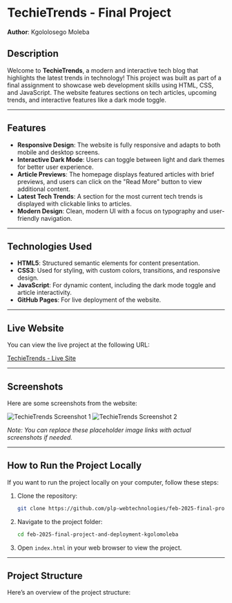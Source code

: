 # TechieTrends - Final Project

**Author**: Kgololosego Moleba

## Description

Welcome to **TechieTrends**, a modern and interactive tech blog that highlights the latest trends in technology! This project was built as part of a final assignment to showcase web development skills using HTML, CSS, and JavaScript. The website features sections on tech articles, upcoming trends, and interactive features like a dark mode toggle.

---

## Features

- **Responsive Design**: The website is fully responsive and adapts to both mobile and desktop screens.
- **Interactive Dark Mode**: Users can toggle between light and dark themes for better user experience.
- **Article Previews**: The homepage displays featured articles with brief previews, and users can click on the "Read More" button to view additional content.
- **Latest Tech Trends**: A section for the most current tech trends is displayed with clickable links to articles.
- **Modern Design**: Clean, modern UI with a focus on typography and user-friendly navigation.

---

## Technologies Used

- **HTML5**: Structured semantic elements for content presentation.
- **CSS3**: Used for styling, with custom colors, transitions, and responsive design.
- **JavaScript**: For dynamic content, including the dark mode toggle and article interactivity.
- **GitHub Pages**: For live deployment of the website.

---

## Live Website

You can view the live project at the following URL:

[TechieTrends - Live Site](https://plp-webtechnologies.github.io/feb-2025-final-project-and-deployment-kgolomoleba/)

---

## Screenshots

Here are some screenshots from the website:

![TechieTrends Screenshot 1](./images/screenshot1.png)
![TechieTrends Screenshot 2](./images/screenshot2.png)

*Note: You can replace these placeholder image links with actual screenshots if needed.*

---

## How to Run the Project Locally

If you want to run the project locally on your computer, follow these steps:

1. Clone the repository:
    ```bash
    git clone https://github.com/plp-webtechnologies/feb-2025-final-project-and-deployment-kgolomoleba.git
    ```

2. Navigate to the project folder:
    ```bash
    cd feb-2025-final-project-and-deployment-kgolomoleba
    ```

3. Open `index.html` in your web browser to view the project.

---

## Project Structure

Here’s an overview of the project structure:

